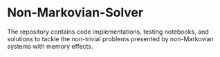 # Non-Markovian-Solver
The repository contains code implementations, testing notebooks, and solutions to tackle the non-trivial problems presented by non-Markovian systems with memory effects.
